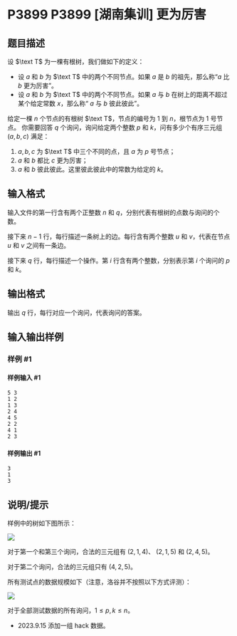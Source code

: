 # P3899 P3899 [湖南集训] 更为厉害

## 题目描述

设 $\text T$ 为一棵有根树，我们做如下的定义：

- 设 $a$ 和 $b$ 为 $\text T$ 中的两个不同节点。如果 $a$ 是 $b$ 的祖先，那么称“$a$ 比 $b$ 更为厉害”。
- 设 $a$ 和 $b$ 为 $\text T$ 中的两个不同节点。如果 $a$ 与 $b$ 在树上的距离不超过某个给定常数 $x$，那么称“ $a$ 与 $b$ 彼此彼此”。

给定一棵 $n$ 个节点的有根树 $\text T$，节点的编号为 $1$ 到 $n$，根节点为 $1$ 号节点。
你需要回答 $q$ 个询问，询问给定两个整数 $p$ 和 $k$，问有多少个有序三元组 $(a,b,c)$ 满足：

1. $a,b,c$ 为 $\text T$ 中三个不同的点，且 $a$ 为 $p$ 号节点；
2. $a$ 和 $b$ 都比 $c$ 更为厉害；
3. $a$ 和 $b$ 彼此彼此。这里彼此彼此中的常数为给定的 $k$。


## 输入格式

输入文件的第一行含有两个正整数 $n$ 和 $q$，分别代表有根树的点数与询问的个数。

接下来 $n - 1$ 行，每行描述一条树上的边。每行含有两个整数 $u$ 和 $v$，代表在节点 $u$ 和 $v$ 之间有一条边。

接下来 $q$ 行，每行描述一个操作。第 $i$ 行含有两个整数，分别表示第 $i$ 个询问的 $p$ 和 $k$。


## 输出格式

输出 $q$ 行，每行对应一个询问，代表询问的答案。


## 输入输出样例

### 样例 #1

#### 样例输入 #1

```
5 3
1 2
1 3
2 4
4 5
2 2
4 1
2 3
```

#### 样例输出 #1

```
3
1
3
```

## 说明/提示

样例中的树如下图所示：

 ![](https://cdn.luogu.com.cn/upload/pic/6858.png) 

对于第一个和第三个询问，合法的三元组有 $(2,1,4)$、 $(2,1,5)$ 和 $(2,4,5)$。

对于第二个询问，合法的三元组只有 $(4,2,5)$。


所有测试点的数据规模如下（注意，洛谷并不按照以下方式评测）：

 ![](https://cdn.luogu.com.cn/upload/pic/6859.png) 

对于全部测试数据的所有询问，$1\le p,k \le n$。

- 2023.9.15 添加一组 hack 数据。
